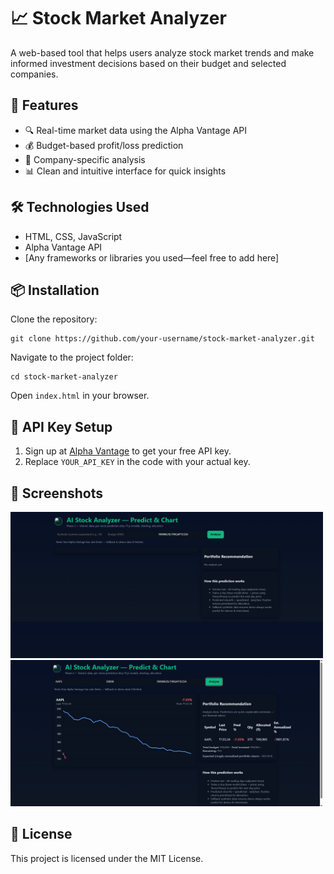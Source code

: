 <!DOCTYPE html>
<html lang="en">
<head>
  <meta charset="UTF-8" />
  <meta name="viewport" content="width=device-width, initial-scale=1" />
  <title>Stock Market Analyzer - README</title>
</head>
<body>
  <h1>📈 Stock Market Analyzer</h1>
  <p>A web-based tool that helps users analyze stock market trends and make informed investment decisions based on their budget and selected companies.</p>
  
  <div class="section">
    <h2>🚀 Features</h2>
    <ul>
      <li>🔍 Real-time market data using the Alpha Vantage API</li>
      <li>💰 Budget-based profit/loss prediction</li>
      <li>🏢 Company-specific analysis</li>
      <li>📊 Clean and intuitive interface for quick insights</li>
    </ul>
  </div>
  <div class="section">
    <h2>🛠️ Technologies Used</h2>
    <ul>
      <li>HTML, CSS, JavaScript</li>
      <li>Alpha Vantage API</li>
      <li>[Any frameworks or libraries you used—feel free to add here]</li>
    </ul>
  </div>
  
  <div class="section">
    <h2>📦 Installation</h2>
    <p>Clone the repository:</p>
    <pre><code>git clone https://github.com/your-username/stock-market-analyzer.git</code></pre>
    <p>Navigate to the project folder:</p>
    <pre><code>cd stock-market-analyzer</code></pre>
    <p>Open <code>index.html</code> in your browser.</p>
  </div>
  
  <div class="section">
    <h2>🔑 API Key Setup</h2>
    <ol>
      <li>Sign up at <a href="https://www.alphavantage.co" target="_blank" rel="noopener noreferrer">Alpha Vantage</a> to get your free API key.</li>
      <li>Replace <code>YOUR_API_KEY</code> in the code with your actual key.</li>
    </ol>
  </div>
  
  <div class="section">
    <h2>📸 Screenshots</h2>
    <img width="500" src="first.png.png" alt="First Screenshot">
    <img width="500" src="second.png.png" alt="Second Screenshot">
  </div>
  
  <div class="section">
    <h2>📄 License</h2>
    <p>This project is licensed under the MIT License.</p>
  </div>
</body>
</html>
